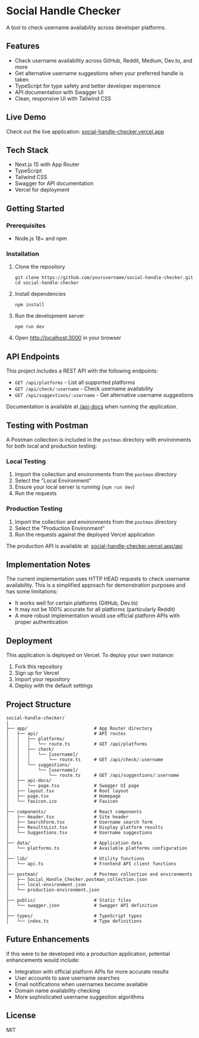 # Social Handle Checker

A tool to check username availability across developer platforms.

## Features

- Check username availability across GitHub, Reddit, Medium, Dev.to, and more
- Get alternative username suggestions when your preferred handle is taken
- TypeScript for type safety and better developer experience
- API documentation with Swagger UI
- Clean, responsive UI with Tailwind CSS

## Live Demo

Check out the live application: [social-handle-checker.vercel.app](https://social-handle-checker.vercel.app)

## Tech Stack

- Next.js 15 with App Router
- TypeScript
- Tailwind CSS
- Swagger for API documentation
- Vercel for deployment

## Getting Started

### Prerequisites

- Node.js 18+ and npm

### Installation

1. Clone the repository

   ```
   git clone https://github.com/yourusername/social-handle-checker.git
   cd social-handle-checker
   ```

2. Install dependencies

   ```
   npm install
   ```

3. Run the development server

   ```
   npm run dev
   ```

4. Open [http://localhost:3000](http://localhost:3000) in your browser

## API Endpoints

This project includes a REST API with the following endpoints:

- `GET /api/platforms` - List all supported platforms
- `GET /api/check/:username` - Check username availability
- `GET /api/suggestions/:username` - Get alternative username suggestions

Documentation is available at [/api-docs](https://social-handle-checker.vercel.app/api-docs) when running the application.

## Testing with Postman

A Postman collection is included in the `postman` directory with environments for both local and production testing:

### Local Testing

1. Import the collection and environments from the `postman` directory
2. Select the "Local Environment"
3. Ensure your local server is running (`npm run dev`)
4. Run the requests

### Production Testing

1. Import the collection and environments from the `postman` directory
2. Select the "Production Environment"
3. Run the requests against the deployed Vercel application

The production API is available at: [social-handle-checker.vercel.app/api](https://social-handle-checker.vercel.app/api)

## Implementation Notes

The current implementation uses HTTP HEAD requests to check username availability. This is a simplified approach for demonstration purposes and has some limitations:

- It works well for certain platforms (GitHub, Dev.to)
- It may not be 100% accurate for all platforms (particularly Reddit)
- A more robust implementation would use official platform APIs with proper authentication

## Deployment

This application is deployed on Vercel. To deploy your own instance:

1. Fork this repository
2. Sign up for Vercel
3. Import your repository
4. Deploy with the default settings

## Project Structure

```
social-handle-checker/
│
├── app/                         # App Router directory
│   ├── api/                     # API routes
│   │   ├── platforms/
│   │   │   └── route.ts         # GET /api/platforms
│   │   ├── check/
│   │   │   └── [username]/
│   │   │       └── route.ts     # GET /api/check/:username
│   │   └── suggestions/
│   │       └── [username]/
│   │           └── route.ts     # GET /api/suggestions/:username
│   ├── api-docs/
│   │   └── page.tsx             # Swagger UI page
│   ├── layout.tsx               # Root layout
│   ├── page.tsx                 # Homepage
│   └── favicon.ico              # Favicon
│
├── components/                  # React components
│   ├── Header.tsx               # Site header
│   ├── SearchForm.tsx           # Username search form
│   ├── ResultsList.tsx          # Display platform results
│   └── Suggestions.tsx          # Username suggestions
│
├── data/                        # Application data
│   └── platforms.ts             # Available platforms configuration
│
├── lib/                         # Utility functions
│   └── api.ts                   # Frontend API client functions
│
├── postman/                     # Postman collection and environments
│   ├── Social_Handle_Checker.postman_collection.json
│   ├── local-environment.json
│   └── production-environment.json
│
├── public/                      # Static files
│   └── swagger.json             # Swagger API definition
│
├── types/                       # TypeScript types
│   └── index.ts                 # Type definitions
```

## Future Enhancements

If this were to be developed into a production application, potential enhancements would include:

- Integration with official platform APIs for more accurate results
- User accounts to save username searches
- Email notifications when usernames become available
- Domain name availability checking
- More sophisticated username suggestion algorithms

## License

MIT
